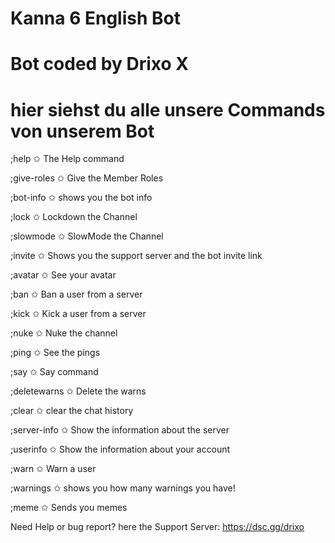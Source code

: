 # Kanna 6 English Bot
# Bot coded by Drixo X
# hier siehst du alle unsere Commands von unserem Bot

;help ✩ The Help command

;give-roles ✩ Give the Member Roles

;bot-info ✩ shows you the bot info

;lock ✩ Lockdown the Channel

;slowmode ✩ SlowMode the Channel

;invite ✩ Shows you the support server and the bot invite link

;avatar ✩ See your avatar

;ban ✩ Ban a user from a server

;kick ✩ Kick a user from a server

;nuke ✩ Nuke the channel

;ping ✩ See the pings

;say ✩ Say command

;deletewarns ✩ Delete the warns

;clear ✩ clear the chat history

;server-info ✩ Show the information about the server

;userinfo ✩ Show the information about your account

;warn ✩ Warn a user

;warnings ✩ shows you how many warnings you have!

;meme ✩ Sends you memes

Need Help or bug report? here the Support Server: https://dsc.gg/drixo
